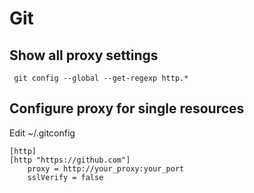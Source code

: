 Git
==============

Show all proxy settings
-------------
` git config --global --get-regexp http.*`

Configure proxy for single resources
------------
Edit ~/.gitconfig

```
[http]
[http "https://github.com"]
	proxy = http://your_proxy:your_port
	sslVerify = false
```
